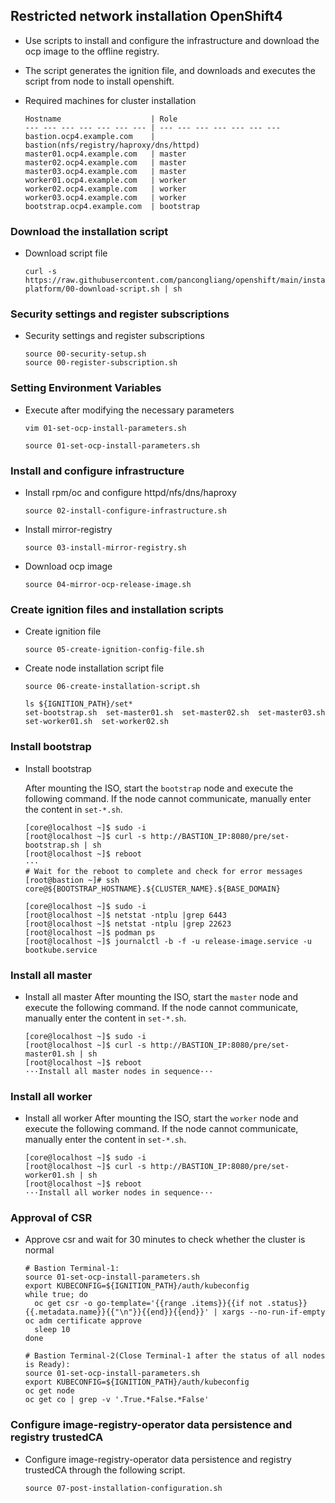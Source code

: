 ## Restricted network installation OpenShift4

* Use scripts to install and configure the infrastructure and download the ocp image to the offline registry.
* The script generates the ignition file, and downloads and executes the script from node to install openshift.

* Required machines for cluster installation
  ```
  Hostname                    | Role
  --- --- --- --- --- --- --- | --- --- --- --- --- --- --- 
  bastion.ocp4.example.com    | bastion(nfs/registry/haproxy/dns/httpd)
  master01.ocp4.example.com   | master 
  master02.ocp4.example.com   | master
  master03.ocp4.example.com   | master
  worker01.ocp4.example.com   | worker
  worker02.ocp4.example.com   | worker
  worker03.ocp4.example.com   | worker
  bootstrap.ocp4.example.com  | bootstrap
  ```

### Download the installation script

* Download script file
  ```
  curl -s https://raw.githubusercontent.com/pancongliang/openshift/main/installing/any-platform/00-download-script.sh | sh
  ```

### Security settings and register subscriptions

* Security settings and register subscriptions
  ```
  source 00-security-setup.sh
  source 00-register-subscription.sh
  ```

### Setting Environment Variables

* Execute after modifying the necessary parameters
  ```
  vim 01-set-ocp-install-parameters.sh
  
  source 01-set-ocp-install-parameters.sh
  ```

### Install and configure infrastructure

* Install rpm/oc and configure httpd/nfs/dns/haproxy
  ```
  source 02-install-configure-infrastructure.sh
  ```

* Install mirror-registry
  ```
  source 03-install-mirror-registry.sh
  ```

* Download ocp image
  ```
  source 04-mirror-ocp-release-image.sh
  ```

### Create ignition files and installation scripts

* Create ignition file
  ```
  source 05-create-ignition-config-file.sh
  ```
  
* Create node installation script file
  ```
  source 06-create-installation-script.sh

  ls ${IGNITION_PATH}/set*
  set-bootstrap.sh  set-master01.sh  set-master02.sh  set-master03.sh  set-worker01.sh  set-worker02.sh
  ```

### Install bootstrap

* Install bootstrap

  After mounting the ISO, start the `bootstrap` node and execute the following command.
  If the node cannot communicate, manually enter the content in `set-*.sh`.
  ```
  [core@localhost ~]$ sudo -i
  [root@localhost ~]$ curl -s http://BASTION_IP:8080/pre/set-bootstrap.sh | sh
  [root@localhost ~]$ reboot
  ···
  # Wait for the reboot to complete and check for error messages
  [root@bastion ~]# ssh core@${BOOTSTRAP_HOSTNAME}.${CLUSTER_NAME}.${BASE_DOMAIN}
  
  [core@localhost ~]$ sudo -i
  [root@localhost ~]$ netstat -ntplu |grep 6443
  [root@localhost ~]$ netstat -ntplu |grep 22623
  [root@localhost ~]$ podman ps
  [root@localhost ~]$ journalctl -b -f -u release-image.service -u bootkube.service
  ```

### Install all master
* Install all master
  After mounting the ISO, start the `master` node and execute the following command.
  If the node cannot communicate, manually enter the content in `set-*.sh`.
  ```
  [core@localhost ~]$ sudo -i
  [root@localhost ~]$ curl -s http://BASTION_IP:8080/pre/set-master01.sh | sh
  [root@localhost ~]$ reboot
  ···Install all master nodes in sequence···
  ```

### Install all worker
* Install all worker
  After mounting the ISO, start the `worker` node and execute the following command.
  If the node cannot communicate, manually enter the content in `set-*.sh`.
  ```
  [core@localhost ~]$ sudo -i
  [root@localhost ~]$ curl -s http://BASTION_IP:8080/pre/set-worker01.sh | sh
  [root@localhost ~]$ reboot
  ···Install all worker nodes in sequence···
  ```

### Approval of CSR
* Approve csr and wait for 30 minutes to check whether the cluster is normal
  ```
  # Bastion Terminal-1:
  source 01-set-ocp-install-parameters.sh
  export KUBECONFIG=${IGNITION_PATH}/auth/kubeconfig
  while true; do
    oc get csr -o go-template='{{range .items}}{{if not .status}}{{.metadata.name}}{{"\n"}}{{end}}{{end}}' | xargs --no-run-if-empty oc adm certificate approve
    sleep 10
  done
  ```
  ```
  # Bastion Terminal-2(Close Terminal-1 after the status of all nodes is Ready):
  source 01-set-ocp-install-parameters.sh
  export KUBECONFIG=${IGNITION_PATH}/auth/kubeconfig
  oc get node
  oc get co | grep -v '.True.*False.*False'
  ```

### Configure image-registry-operator data persistence and registry trustedCA

* Configure image-registry-operator data persistence and registry trustedCA through the following script.

  ```
  source 07-post-installation-configuration.sh
  ```
